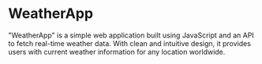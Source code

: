 # WeatherApp
"WeatherApp" is a simple web application built using JavaScript and an API to fetch real-time weather data. With clean and intuitive design, it provides users with current weather information for any location worldwide.
